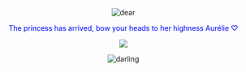 <p align="center"> <img src="https://i.postimg.cc/Pxm2k17C/Untitled497-20251030200838.png" alt="dear" />

<p align="center"> <span style="color:blue;"> The princess has arrived, bow your heads to her highness Aurélie ♡

<p align="center"> <img src="https://i.postimg.cc/D04sTh0Z/Untitled500-20251030202528.png">
  
<p align="center"> <img src="https://i.postimg.cc/pTDqtKSF/Untitled497-20251030200851.png" alt="darling" />
